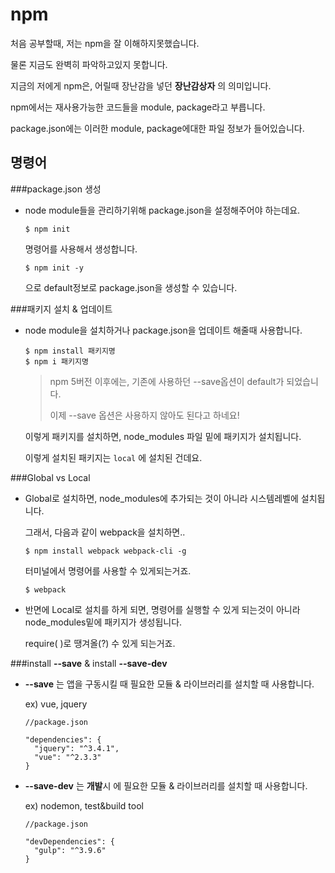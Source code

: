 # npm 



처음 공부할때, 저는 npm을 잘 이해하지못했습니다.

물론 지금도 완벽히 파악하고있지 못합니다.

지금의 저에게 npm은, 어릴때 장난감을 넣던 **장난감상자** 의 의미입니다.

npm에서는 재사용가능한 코드들을 module, package라고 부릅니다.

package.json에는 이러한 module, package에대한 파일 정보가 들어있습니다.



## 명령어

###package.json 생성

- node module들을 관리하기위해 package.json을 설정해주어야 하는데요.

  ```
  $ npm init
  ```

  명령어를 사용해서 생성합니다.

  ```
  $ npm init -y
  ```

  으로 default정보로 package.json을 생성할 수 있습니다.

  

###패키지 설치 & 업데이트

- node module을 설치하거나 package.json을 업데이트 해줄때 사용합니다.

  ```
  $ npm install 패키지명
  $ npm i 패키지명
  ```

  > npm 5버전 이후에는, 기존에 사용하던 --save옵션이 default가 되었습니다.
  >
  > 이제 --save 옵션은 사용하지 않아도 된다고 하네요!


  이렇게 패키지를 설치하면, node_modules 파일 밑에 패키지가 설치됩니다.

  이렇게 설치된 패키지는 `local` 에 설치된 건데요.



###Global vs Local

- Global로 설치하면, node_modules에 추가되는 것이 아니라 시스템레벨에 설치됩니다.

  그래서, 다음과 같이 webpack을 설치하면..

  ```
  $ npm install webpack webpack-cli -g
  ```

  터미널에서 명령어를 사용할 수 있게되는거죠.

  ```
  $ webpack
  ```

- 반면에 Local로 설치를 하게 되면, 명령어를 실행할 수 있게 되는것이 아니라 node_modules밑에 패키지가 생성됩니다.

  require( )로 땡겨올(?) 수 있게 되는거죠.

  

###install **--save** & install **--save-dev**

- **--save** 는 앱을 구동시킬 때 필요한 모듈 & 라이브러리를 설치할 때 사용합니다.

  ex) vue, jquery

  ```
  //package.json
  
  "dependencies": {
  	"jquery": "^3.4.1",
  	"vue": "^2.3.3"
  }
  ```

  

- **--save-dev** 는 **개발**시 에 필요한 모듈 & 라이브러리를 설치할 때 사용합니다.

  ex)  nodemon, test&build tool

  ```
  //package.json
  
  "devDependencies": {
  	"gulp": "^3.9.6"
  }
  ```

  



